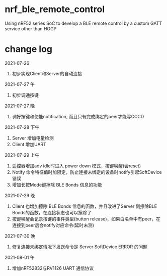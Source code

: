# nrf_ble_remote_control
Using nRF52 series SoC to develop a BLE remote control by a custom GATT service other than HOGP

# change log
2021-07-26
1. 初步实现Client和Server的自动连接

2021-07-27 午
1. 初步调通按键

2021-07-27 晚
1. 调好按键和使能notification, 而且只有完成绑定的peer才能写CCCD

2021-07-28 下午
1. Server 增加电量检测
2. Client 增加UART

2021-07-29 上午
1. 遥控器增加adv idle时进入 power down 模式，按键唤醒(会reset)
2. Notify 命令特征值时加限定，防止连接未绑定的设备时notify引起SoftDevice错误
3. 增加长按Mode键擦除 BLE Bonds 信息的功能

2021-07-29 晚
1. Client 也增加擦除 BLE Bonds 信息的函数，并且改进了Server 侧擦除BLE Bonds的函数，在连接状态也可以擦除了
2. 按键唤醒会记录按键的事件类型(button release)，如果白名单中有peer，在连接到peer后会notify对应命令(延时未测)

2021-07-30 晚
1. 修复连接未绑定情况下发送命令是 Server SoftDevice ERROR 的问题

2021-08-01 午
1. 增加nRF52832与RV1126 UART 通信协议
